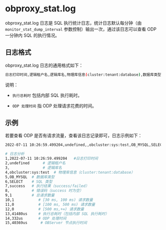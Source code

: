 # obproxy_stat.log

obproxy_stat.log 日志是 SQL 执行统计日志，统计日志默认每分钟（由 `monitor_stat_dump_interval` 参数控制）输出一次，通过该日志可以查看 ODP 一分钟内 SQL 的执行情况。

## 日志格式

obproxy_stat.log 日志的通用格式如下：

```bash
日志打印时间,逻辑租户名,逻辑库名,物理库信息(cluster:tenant:database),数据库类型(OB/RDS),SQL 类型(CRUD),执行结果(success/failed),错误码(success 时为空),总请求数量,[30 ms, 100 ms) 请求数量,[100 ms, 500 ms) 请求数量,[500 ms,+∞) 请求数量,执行总耗时(us),ODP 处理时间,OBServer 节点执行时间
```

说明：

* `执行总耗时` 包括内部 SQL 执行耗时。

* `ODP 处理时间` 指 ODP 处理请求花费的时间。

## 示例
  
若要查看 ODP 是否有请求流量，查看该日志记录即可，日志示例如下：

```bash
2022-07-11 10:26:59.499204,undefined,,obcluster:sys:test,OB_MYSQL,SELECT,success,,1,1,0,0,41480us,332us,40369us

# 日志分析
1,2022-07-11 10:26:59.499204   #日志打印时间
2,undefined      # 逻辑租户名
3,               # 逻辑库名
4,obcluster:sys:test  # 物理库信息（cluster:tenant:database）
5,OB_MYSQL  # 数据库类型
6,SELECT    # SQL 类型
7,success   # 执行结果（success/failed）
8,          # 错误码（success 时为空）
9,1         # 总请求数量
10,1           # [30 ms, 100 ms) 请求数量
11,0           # [100 ms, 500 ms) 请求数量
12,0           # [500 ms,+∞) 请求数量
13,41480us     # 执行总耗时（包括内部 SQL 执行耗时）
14,332us       # ODP 处理时间
15,40369us      # OBServer 节点执行时间
```
